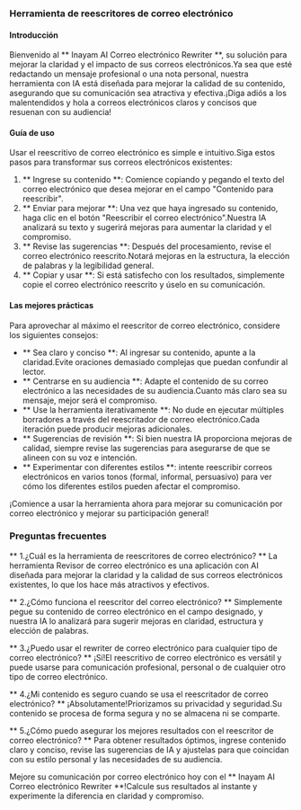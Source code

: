 ### Herramienta de reescritores de correo electrónico

#### Introducción
Bienvenido al ** Inayam AI Correo electrónico Rewriter **, su solución para mejorar la claridad y el impacto de sus correos electrónicos.Ya sea que esté redactando un mensaje profesional o una nota personal, nuestra herramienta con IA está diseñada para mejorar la calidad de su contenido, asegurando que su comunicación sea atractiva y efectiva.¡Diga adiós a los malentendidos y hola a correos electrónicos claros y concisos que resuenan con su audiencia!

#### Guía de uso
Usar el reescritivo de correo electrónico es simple e intuitivo.Siga estos pasos para transformar sus correos electrónicos existentes:

1. ** Ingrese su contenido **: Comience copiando y pegando el texto del correo electrónico que desea mejorar en el campo "Contenido para reescribir".
2. ** Enviar para mejorar **: Una vez que haya ingresado su contenido, haga clic en el botón "Reescribir el correo electrónico".Nuestra IA analizará su texto y sugerirá mejoras para aumentar la claridad y el compromiso.
3. ** Revise las sugerencias **: Después del procesamiento, revise el correo electrónico reescrito.Notará mejoras en la estructura, la elección de palabras y la legibilidad general.
4. ** Copiar y usar **: Si está satisfecho con los resultados, simplemente copie el correo electrónico reescrito y úselo en su comunicación.

#### Las mejores prácticas
Para aprovechar al máximo el reescritor de correo electrónico, considere los siguientes consejos:

- ** Sea claro y conciso **: Al ingresar su contenido, apunte a la claridad.Evite oraciones demasiado complejas que puedan confundir al lector.
- ** Centrarse en su audiencia **: Adapte el contenido de su correo electrónico a las necesidades de su audiencia.Cuanto más claro sea su mensaje, mejor será el compromiso.
- ** Use la herramienta iterativamente **: No dude en ejecutar múltiples borradores a través del reescritador de correo electrónico.Cada iteración puede producir mejoras adicionales.
- ** Sugerencias de revisión **: Si bien nuestra IA proporciona mejoras de calidad, siempre revise las sugerencias para asegurarse de que se alineen con su voz e intención.
- ** Experimentar con diferentes estilos **: intente reescribir correos electrónicos en varios tonos (formal, informal, persuasivo) para ver cómo los diferentes estilos pueden afectar el compromiso.

¡Comience a usar la herramienta ahora para mejorar su comunicación por correo electrónico y mejorar su participación general!

### Preguntas frecuentes

** 1.¿Cuál es la herramienta de reescritores de correo electrónico? **
La herramienta Revisor de correo electrónico es una aplicación con AI diseñada para mejorar la claridad y la calidad de sus correos electrónicos existentes, lo que los hace más atractivos y efectivos.

** 2.¿Cómo funciona el reescritor del correo electrónico? **
Simplemente pegue su contenido de correo electrónico en el campo designado, y nuestra IA lo analizará para sugerir mejoras en claridad, estructura y elección de palabras.

** 3.¿Puedo usar el rewriter de correo electrónico para cualquier tipo de correo electrónico? **
¡Sí!El reescritivo de correo electrónico es versátil y puede usarse para comunicación profesional, personal o de cualquier otro tipo de correo electrónico.

** 4.¿Mi contenido es seguro cuando se usa el reescritador de correo electrónico? **
¡Absolutamente!Priorizamos su privacidad y seguridad.Su contenido se procesa de forma segura y no se almacena ni se comparte.

** 5.¿Cómo puedo asegurar los mejores resultados con el reescritor de correo electrónico? **
Para obtener resultados óptimos, ingrese contenido claro y conciso, revise las sugerencias de IA y ajustelas para que coincidan con su estilo personal y las necesidades de su audiencia.

Mejore su comunicación por correo electrónico hoy con el ** Inayam AI Correo electrónico Rewriter **!Calcule sus resultados al instante y experimente la diferencia en claridad y compromiso.